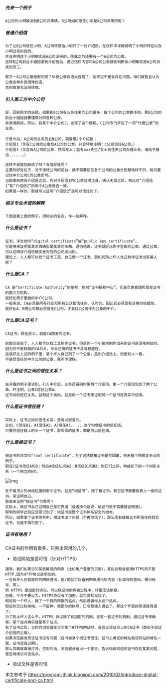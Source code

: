 ##### 先来一个例子
```
A公司的小明被派到B公司办事情。B公司如何信任小明是A公司派来的呢？
```
#####  普通介绍信
```
为了让B公司信任小明，A公司特意给小明开了一封介绍信，在信件中详细说明了小明的特征以及小明过来的目的，
并且声明这个小明确实是A公司派来的，除此之外还要有一个A公司的公章。
这样B公司前台小姐姐拿到介绍信后，通过信件内容和A公司公章就能判断出小明确实是A公司派来的员工。 

那万一A公司公章是假的呢？毕竟公章伪造太容易了，这样岂不是会存在问题。咱们就暂且认为公章这种东西很难伪造，
否则故事无法继续喽。
```
#####  引入第三方中介公司
```
好，回到刚才的话题。如果和B公司有业务往来的公司很多，每个公司的公章都不同，那B公司的前台小姐姐就要懂得分辨各种公章，
非常滴麻烦。所以，有某个中介公司C，发现了这个商机。C公司专门开设了一项“代理公章”的业务。
　　
于是今后，A公司的业务员去B公司，需要带2个介绍信：
介绍信1（含有C公司的公章及A公司的公章。并且特地注明：C公司信任A公司。）
介绍信2（仅含有A公司的公章，然后写上：兹有xxx先生/女士前往贵公司办理业务，请给予接洽......。）

这样不是增加麻烦了吗？有啥好处呢？
主要的好处在于，对于接待公司的前台，就不需要记住各个公司的公章分别是啥样子的，她只要记住中介公司C的公章即可。
当她拿到两份介绍信之后，先对介绍信1的C公章验明正身，确认无误之后，再比对“介绍信1”和“介绍信2”的两个A公章是否一致。
如果是一样的，那就可以证明“介绍信2”是可以信任的了。
```
#####  相关专业术语的解释
```
下面就着上面的例子，把相关的名词，作一些解释。
```
#####  什么是证书？
```
证书，洋文也叫“digital certificate”或“public key certificate”。
它是用来证明某某东西确实是某某的东西，通俗地说，证书就好比例子里面的公章。通过公章，
可以证明该介绍信确实是对应的公司发出的。
理论上，人人都可以找个证书工具，自己做一个证书。那如何防止坏人自己制作证书出来骗人呢？
```
#####  什么是CA？
```
CA 是“Certificate Authority”的缩写，也叫“证书授权中心”。它是负责管理和签发证书的第三方机构，
就好比例子里面的中介C公司。
一般来说，CA必须是所有行业和所有公众都信任的、认可的。因此它必须具有足够的权威性。
就好比A、B两公司都必须信任C公司，才会找C公司作为公章的中介。
```
#####  什么是CA证书？
```
CA证书，顾名思义，就是CA颁发的证书。

前面已经说了，人人都可以找工具制作证书。但是你一个小破孩制作出来的证书是没啥用处的。
因为你不是权威的CA机关，你自己搞的证书不具有权威性。
这就好比上述的例子里，某个坏人自己刻了一个公章，盖到介绍信上。但是别人一看，
不是受信任的中介公司的公章，就不予理睬。
```
##### 什么是证书之间的信任关系？
```
在开篇的例子里谈到，引入中介后，业务员要同时带两个介绍信。第一个介绍信包含了两个公章，并注明，公章C信任公章A。
证书间的信任关系，就和这个类似。就是用一个证书来证明另一个证书是真实可信滴。
```

##### 什么是证书信任链？
```
实际上，证书之间的信任关系，是可以嵌套的。
比如，C信任A1，A1信任A2，A2信任A3......这个叫做证书的信任链。
只要你信任链上的头一个证书，那后续的证书，都是可以信任滴。
```

##### 什么是根证书？
```
根证书的洋文叫“root certificate”，为了说清楚根证书是咋回事，再来看个稍微复杂点的例子。
假设C证书信任A和B；然后A信任A1和A2；B信任B1和B2。则它们之间，构成如下的一个树形关系（一个倒立的树）。
```
![img](https://github.com/chensslinux/nginx/blob/master/ssl/ca_tree.png)
```
处于最顶上的树根位置的那个证书，就是“根证书”。除了根证书，其它证书都要依靠上一级的证书，来证明自己。
那谁来证明“根证书”可靠呢？
实际上，根证书自己证明自己是可靠滴（或者换句话说，根证书是不需要被证明滴）。
聪明的同学此刻应该意识到了：根证书是整个证书体系安全的根本。
所以，如果某个证书体系中，根证书出了问题（不再可信了），那么所有被根证书所信任的其它证书，也就不再可信了。
```

##### 证书有啥用？

CA证书的作用有很多，只列出常用的几个。

* 验证网站是否可信（针对HTTPS）
```
通常，我们如果访问某些敏感的网页（比如用户登录的页面），其协议都会使用HTTPS而不是HTTP,因为HTTP协议是明文的，
一旦有坏人在偷窥你的网络通讯，他/她就可以看到网络通讯的内容（比如你的密码、银行帐号、等）。
而 HTTPS 是加密的协议，可以保证你的传输过程中，坏蛋无法偷窥。
但是，千万不要以为，HTTPS协议有了加密，就可高枕无忧了。
假设有一个坏人，搞了一个假的网银的站点，然后诱骗你上这个站点。
假设你又比较单纯，一不留神，就把你的帐号，口令都输入进去了。那这个坏蛋的阴谋就得逞了。
为了防止坏人这么干，HTTPS 协议除了有加密的机制，还有一套证书的机制。通过证书来确保，某个站点确实就是某个站点。
有了证书之后，当你的浏览器在访问某个HTTPS网站时，会验证该站点上的CA证书（类似于验证介绍信的公章）。
如果浏览器发现该证书没有问题（证书被某个根证书信任、证书上绑定的域名和该网站的域名一致、证书没有过期），
那么页面就直接打开，否则的话，浏览器会给出一个警告，告诉你该网站的证书存在某某问题，是否继续访问该站点。
```
* 验证文件是否可信

本文参考于  https://program-think.blogspot.com/2010/02/introduce-digital-certificate-and-ca.html